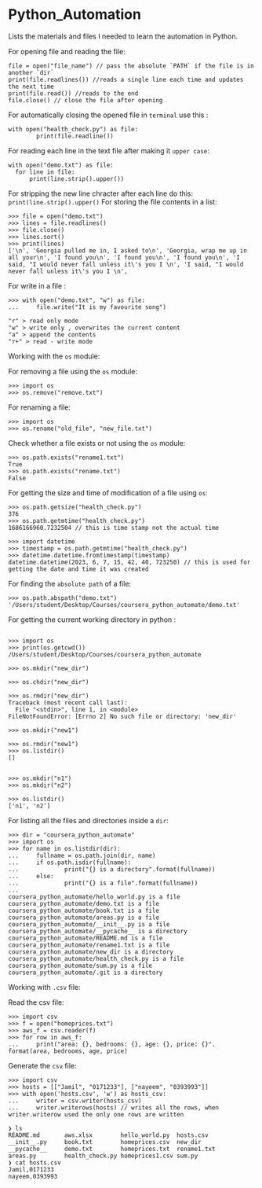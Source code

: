 # Python_Automation
Lists the materials and files I needed to learn the automation in Python.

For opening file and reading the file:
```
file = open("file_name") // pass the absolute `PATH` if the file is in another `dir`
print(file.readlines()) //reads a single line each time and updates the next time
print(file.read()) //reads to the end 
file.close() // close the file after opening
```
For automatically closing the opened file in `terminal` use this :
```
with open("health_check.py") as file:
        print(file.readline())
 ```
For reading each line in the text file after making it `upper case`:
```
with open("demo.txt") as file:
  for line in file:
      print(line.strip().upper())
 ```  
 For stripping the new line chracter after each line do this:   
`print(line.strip().upper()`
For storing the file contents in a list:
```
>>> file = open("demo.txt")
>>> lines = file.readlines()
>>> file.close()
>>> lines.sort()
>>> print(lines)
['\n', 'Georgia pulled me in, I asked to\n', 'Georgia, wrap me up in all your\n', 'I found you\n', 'I found you\n', 'I found you\n', 'I said, "I would never fall unless it\'s you I \n', 'I said, "I would never fall unless it\'s you I \n', 
```
For write in a file : 
```
>>> with open("demo.txt", "w") as file:
...     file.write("It is my favourite song")

"r" > read only mode
"w" > write only , overwrites the current content 
"a" > append the contents
"r+" > read - write mode
```
Working with the `os` module: 


For removing a file using the `os` module:
```
>>> import os
>>> os.remove("remove.txt")
```
For renaming a file:
```
>>> import os 
>>> os.rename("old_file", "new_file.txt")
```
Check whether a file exists or not using the `os` module:
```
>>> os.path.exists("rename1.txt")
True
>>> os.path.exists("rename.txt")
False
```
For getting the size and time of modification of a file using `os`:
```
>>> os.path.getsize("health_check.py")
376
>>> os.path.getmtime("health_check.py")
1686166960.7232504 // this is time stamp not the actual time

>>> import datetime 
>>> timestamp = os.path.getmtime("health_check.py")
>>> datetime.datetime.fromtimestamp(timestamp)
datetime.datetime(2023, 6, 7, 15, 42, 40, 723250) // this is used for getting the date and time it was created
```
For finding the `absolute path` of a file:
```
>>> os.path.abspath("demo.txt")
'/Users/student/Desktop/Courses/coursera_python_automate/demo.txt'
```
For getting the current working directory in python :
```

>>> import os
>>> print(os.getcwd())
/Users/student/Desktop/Courses/coursera_python_automate
```
```
>>> os.mkdir("new_dir")

>>> os.chdir("new_dir")
```
```
>>> os.rmdir("new_dir")
Traceback (most recent call last):
  File "<stdin>", line 1, in <module>
FileNotFoundError: [Errno 2] No such file or directory: 'new_dir'
```
```
>>> os.mkdir("new1")

>>> os.rmdir("new1")
>>> os.listdir()
[]
```
```

>>> os.mkdir("n1")
>>> os.mkdir("n2")
```
```
>>> os.listdir()
['n1', 'n2']
```

For listing all the files and directories inside a `dir`:
```
>>> dir = "coursera_python_automate"
>>> import os
>>> for name in os.listdir(dir):
...     fullname = os.path.join(dir, name)
...     if os.path.isdir(fullname):
...             print("{} is a directory".format(fullname))
...     else:
...             print("{} is a file".format(fullname))
... 
coursera_python_automate/hello_world.py is a file
coursera_python_automate/demo.txt is a file
coursera_python_automate/book.txt is a file
coursera_python_automate/areas.py is a file
coursera_python_automate/__init__.py is a file
coursera_python_automate/__pycache__ is a directory
coursera_python_automate/README.md is a file
coursera_python_automate/rename1.txt is a file
coursera_python_automate/new_dir is a directory
coursera_python_automate/health_check.py is a file
coursera_python_automate/sum.py is a file
coursera_python_automate/.git is a directory
```
Working with `.csv` file:


Read the csv file:
```
>>> import csv
>>> f = open("homeprices.txt")
>>> aws_f = csv.reader(f)
>>> for row in aws_f:
...     print("area: {}, bedrooms: {}, age: {}, price: {}". format(area, bedrooms, age, price)
```
Generate the `csv` file: 
```
>>> import csv
>>> hosts = [["Jamil", "0171233"], ["nayeem", "0393993"]]
>>> with open('hosts.csv', 'w') as hosts_csv:
...     writer = csv.writer(hosts_csv)
...     writer.writerows(hosts) // writes all the rows, when writer.writerow used the only one rows are written

❯ ls
README.md       aws.xlsx        hello_world.py  hosts.csv
__init__.py     book.txt        homeprices.csv  new_dir
__pycache__     demo.txt        homeprices.txt  rename1.txt
areas.py        health_check.py homeprices1.csv sum.py
❯ cat hosts.csv
Jamil,0171233
nayeem,0393993
```
